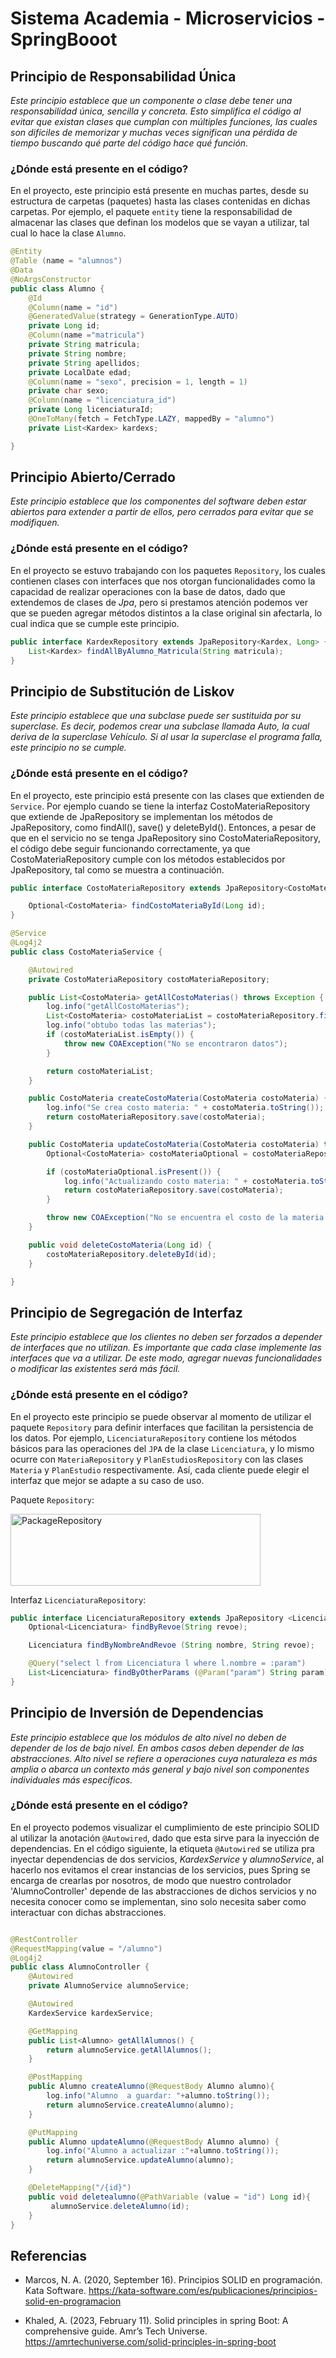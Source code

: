 # Sistema Academia - Microservicios - SpringBooot

## Principio de Responsabilidad Única

_Este principio establece que un componente o clase debe tener una responsabilidad única, sencilla y concreta. Esto simplifica el código al evitar que existan clases que cumplan con múltiples funciones, las cuales son difíciles de memorizar y muchas veces significan una pérdida de tiempo buscando qué parte del código hace qué función._

### ¿Dónde está presente en el código?

En el proyecto, este principio está presente en muchas partes, desde su estructura de carpetas (paquetes) hasta las clases contenidas en dichas carpetas. Por ejemplo, el paquete ```entity``` tiene la responsabilidad de almacenar las clases que definan los modelos que se vayan a utilizar, tal cual lo hace la clase ```Alumno```.


```java
@Entity
@Table (name = "alumnos")
@Data
@NoArgsConstructor
public class Alumno {
    @Id
    @Column(name = "id")
    @GeneratedValue(strategy = GenerationType.AUTO)
    private Long id;
    @Column(name ="matricula")
    private String matricula;
    private String nombre;
    private String apellidos;
    private LocalDate edad;
    @Column(name = "sexo", precision = 1, length = 1)
    private char sexo;
    @Column(name = "licenciatura_id")
    private Long licenciaturaId;
    @OneToMany(fetch = FetchType.LAZY, mappedBy = "alumno")
    private List<Kardex> kardexs;

}

```

## Principio Abierto/Cerrado

_Este principio establece que los componentes del software deben estar abiertos para extender a partir de ellos, pero cerrados para evitar que se modifiquen._

### ¿Dónde está presente en el código?

En el proyecto se estuvo trabajando con los paquetes ```Repository```, los cuales contienen clases con interfaces que nos otorgan funcionalidades como la capacidad de realizar operaciones con la base de datos, dado que extendemos de clases de _Jpa_, pero si prestamos atención podemos ver que se pueden agregar métodos distintos a la clase original sin afectarla, lo cual indica que se cumple este principio.

```java
public interface KardexRepository extends JpaRepository<Kardex, Long> {
    List<Kardex> findAllByAlumno_Matricula(String matricula);
}
```
## Principio de Substitución de Liskov

_Este principio establece que una subclase puede ser sustituida por su superclase. Es decir, podemos crear una subclase llamada Auto, la cual deriva de la superclase Vehículo.  Si al usar la superclase el programa falla, este principio no se cumple._

### ¿Dónde está presente en el código?

En el proyecto, este principio está presente con las clases que extienden de ```Service```. Por ejemplo cuando se tiene la interfaz CostoMateriaRepository que extiende de JpaRepository se implementan los métodos de JpaRepository, como findAll(), save() y deleteById(). Entonces, a pesar de que en el servicio no se tenga JpaRepository sino CostoMateriaRepository, el código debe seguir funcionando correctamente, ya que CostoMateriaRepository cumple con los métodos establecidos por JpaRepository, tal como se muestra a continuación.

```java
public interface CostoMateriaRepository extends JpaRepository<CostoMateria, Long> {

    Optional<CostoMateria> findCostoMateriaById(Long id);
}
```

```java
@Service
@Log4j2
public class CostoMateriaService {

    @Autowired
    private CostoMateriaRepository costoMateriaRepository;

    public List<CostoMateria> getAllCostoMaterias() throws Exception {
        log.info("getAllCostoMaterias");
        List<CostoMateria> costoMateriaList = costoMateriaRepository.findAll();
        log.info("obtubo todas las materias");
        if (costoMateriaList.isEmpty()) {
            throw new COAException("No se encontraron datos");
        }

        return costoMateriaList;
    }

    public CostoMateria createCostoMateria(CostoMateria costoMateria) {
        log.info("Se crea costo materia: " + costoMateria.toString());
        return costoMateriaRepository.save(costoMateria);
    }

    public CostoMateria updateCostoMateria(CostoMateria costoMateria) throws Exception {
        Optional<CostoMateria> costoMateriaOptional = costoMateriaRepository.findCostoMateriaById(costoMateria.getMateriaId());

        if (costoMateriaOptional.isPresent()) {
            log.info("Actualizando costo materia: " + costoMateria.toString());
            return costoMateriaRepository.save(costoMateria);
        }

        throw new COAException("No se encuentra el costo de la materia: " + costoMateria.toString());
    }

    public void deleteCostoMateria(Long id) {
        costoMateriaRepository.deleteById(id);
    }

}
```

## Principio de Segregación de Interfaz

_Este principio establece que los clientes no deben ser forzados a depender de interfaces que no utilizan. Es importante que cada clase implemente las interfaces que va a utilizar. De este modo, agregar nuevas funcionalidades o modificar las existentes será más fácil._

### ¿Dónde está presente en el código?

En el proyecto este principio se puede observar al momento de utilizar el paquete ```Repository``` para definir interfaces que facilitan la persistencia de los datos. Por ejemplo, ```LicenciaturaRepository``` contiene los métodos básicos para las operaciones del ```JPA``` de la clase ```Licenciatura```, y lo mismo ocurre con ```MateriaRepository``` y ```PlanEstudiosRepository``` con las clases  ```Materia``` y ```PlanEstudio``` respectivamente. Así, cada cliente puede elegir el interfaz que mejor se adapte a su caso de uso.

Paquete ```Repository```:

<img width="400px" height="115px" alt="PackageRepository" src="./Repository.png">

Interfaz ```LicenciaturaRepository```:

```java
public interface LicenciaturaRepository extends JpaRepository <Licenciatura, Long> {
    Optional<Licenciatura> findByRevoe(String revoe);

    Licenciatura findByNombreAndRevoe (String nombre, String revoe);

    @Query("select l from Licenciatura l where l.nombre = :param")
    List<Licenciatura> findByOtherParams (@Param("param") String param);
}
```

## Principio de Inversión de Dependencias

_Este principio establece que los módulos de alto nivel no deben de depender de los de bajo nivel. En ambos casos deben depender de las abstracciones. Alto nivel se refiere a operaciones cuya naturaleza es más amplia o abarca un contexto más general y bajo nivel son componentes individuales más específicos._

### ¿Dónde está presente en el código?

En el proyecto podemos visualizar el cumplimiento de este principio SOLID al utilizar la anotación ```@Autowired```, dado que esta sirve para la inyección de dependencias. 
En el código siguiente, la etiqueta ```@Autowired``` se utiliza pra inyectar dependencias de dos servicios, _KardexService_ y _alumnoService_, al hacerlo nos evitamos el crear instancias de los servicios, pues Spring se encarga de crearlas por nosotros, de modo que nuestro controlador 'AlumnoController' depende de las abstracciones de dichos servicios y no necesita conocer como se implementan, sino solo necesita saber como interactuar con dichas abstracciones.
```java

@RestController
@RequestMapping(value = "/alumno")
@Log4j2
public class AlumnoController {
    @Autowired
    private AlumnoService alumnoService;

    @Autowired
    KardexService kardexService;

    @GetMapping
    public List<Alumno> getAllAlumnos() {
        return alumnoService.getAllAlumnos();
    }

    @PostMapping
    public Alumno createAlumno(@RequestBody Alumno alumno){
        log.info("Alumno  a guardar: "+alumno.toString());
        return alumnoService.createAlumno(alumno);
    }

    @PutMapping
    public Alumno updateAlumno(@RequestBody Alumno alumno) {
        log.info("Alumno a actualizar :"+alumno.toString());
        return alumnoService.updateAlumno(alumno);
    }

    @DeleteMapping("/{id}")
    public void deletealumno(@PathVariable (value = "id") Long id){
         alumnoService.deleteAlumno(id);
    }
}

```
## Referencias

- Marcos, N. A. (2020, September 16). Principios SOLID en programación. Kata Software. https://kata-software.com/es/publicaciones/principios-solid-en-programacion
<!--- Visitar la página [KATA SOFTWARE](https://kata-software.com/es/publicaciones/principios-solid-en-programacion)-->
- Khaled, A. (2023, February 11). Solid principles in spring Boot: A comprehensive guide. Amr’s Tech Universe. https://amrtechuniverse.com/solid-principles-in-spring-boot
<!--- Visitar la página [AMR'S TECH UNIVERSE](https://kata-software.com/es/publicaciones/principios-solid-en-programacion).-->

